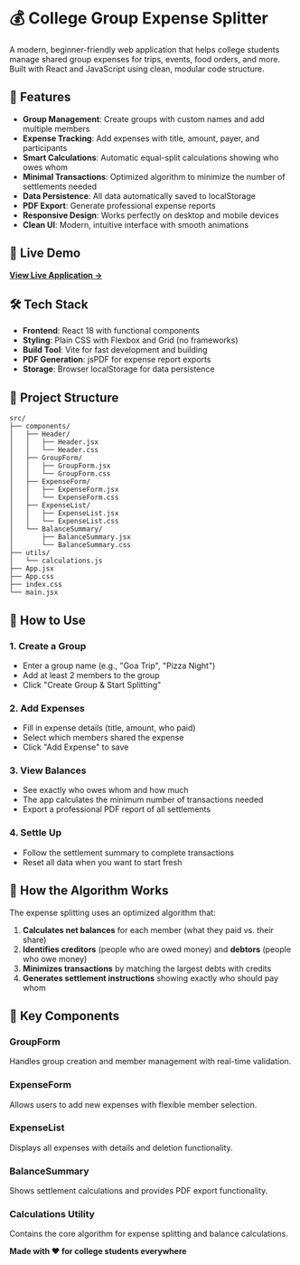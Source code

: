 # 💰 College Group Expense Splitter

A modern, beginner-friendly web application that helps college students manage shared group expenses for trips, events, food orders, and more. Built with React and JavaScript using clean, modular code structure.

## 🌟 Features

- **Group Management**: Create groups with custom names and add multiple members
- **Expense Tracking**: Add expenses with title, amount, payer, and participants
- **Smart Calculations**: Automatic equal-split calculations showing who owes whom
- **Minimal Transactions**: Optimized algorithm to minimize the number of settlements needed
- **Data Persistence**: All data automatically saved to localStorage
- **PDF Export**: Generate professional expense reports
- **Responsive Design**: Works perfectly on desktop and mobile devices
- **Clean UI**: Modern, intuitive interface with smooth animations

## 🚀 Live Demo

**[View Live Application →](https://collegeexpensesplitter.vercel.app/)**

## 🛠️ Tech Stack

- **Frontend**: React 18 with functional components
- **Styling**: Plain CSS with Flexbox and Grid (no frameworks)
- **Build Tool**: Vite for fast development and building
- **PDF Generation**: jsPDF for expense report exports
- **Storage**: Browser localStorage for data persistence

## 📁 Project Structure

```
src/
├── components/
│   ├── Header/
│   │   ├── Header.jsx
│   │   └── Header.css
│   ├── GroupForm/
│   │   ├── GroupForm.jsx
│   │   └── GroupForm.css
│   ├── ExpenseForm/
│   │   ├── ExpenseForm.jsx
│   │   └── ExpenseForm.css
│   ├── ExpenseList/
│   │   ├── ExpenseList.jsx
│   │   └── ExpenseList.css
│   └── BalanceSummary/
│       ├── BalanceSummary.jsx
│       └── BalanceSummary.css
├── utils/
│   └── calculations.js
├── App.jsx
├── App.css
├── index.css
└── main.jsx
```


## 📖 How to Use

### 1. Create a Group
- Enter a group name (e.g., "Goa Trip", "Pizza Night")
- Add at least 2 members to the group
- Click "Create Group & Start Splitting"

### 2. Add Expenses
- Fill in expense details (title, amount, who paid)
- Select which members shared the expense
- Click "Add Expense" to save

### 3. View Balances
- See exactly who owes whom and how much
- The app calculates the minimum number of transactions needed
- Export a professional PDF report of all settlements

### 4. Settle Up
- Follow the settlement summary to complete transactions
- Reset all data when you want to start fresh

## 🧮 How the Algorithm Works

The expense splitting uses an optimized algorithm that:

1. **Calculates net balances** for each member (what they paid vs. their share)
2. **Identifies creditors** (people who are owed money) and **debtors** (people who owe money)
3. **Minimizes transactions** by matching the largest debts with credits
4. **Generates settlement instructions** showing exactly who should pay whom

## 🔧 Key Components

### GroupForm
Handles group creation and member management with real-time validation.

### ExpenseForm
Allows users to add new expenses with flexible member selection.

### ExpenseList
Displays all expenses with details and deletion functionality.

### BalanceSummary
Shows settlement calculations and provides PDF export functionality.

### Calculations Utility
Contains the core algorithm for expense splitting and balance calculations.





**Made with ❤️ for college students everywhere**
